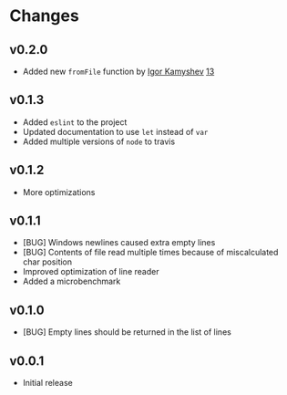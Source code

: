 Changes
=======

v0.2.0
------

* Added new `fromFile` function by [Igor Kamyshev](https://github.com/igorkamyshev) [13](https://github.com/neurosnap/gen-readlines/pull/13)

v0.1.3
------

* Added `eslint` to the project
* Updated documentation to use `let` instead of `var`
* Added multiple versions of `node` to travis

v0.1.2
------

* More optimizations

v0.1.1
------

* [BUG] Windows newlines caused extra empty lines
* [BUG] Contents of file read multiple times because of miscalculated char position
* Improved optimization of line reader
* Added a microbenchmark

v0.1.0
------

* [BUG] Empty lines should be returned in the list of lines

v0.0.1
------

* Initial release
